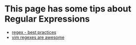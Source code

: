 # This page has some tips about Regular Expressions
* [regex - best practices](http://www.softpanorama.org/Scripting/Perlbook/Ch05/best_practices.shtml)
* [vim regexes are awesome](vim-regexes-are-awesome)




